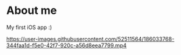 # About me
My first iOS app :)

https://user-images.githubusercontent.com/52511564/186033768-344faa1d-f5e0-42f7-920c-a56d8eea7799.mp4
